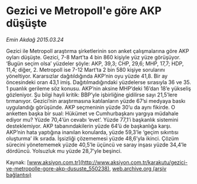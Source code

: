 # Gezici ve Metropoll'e göre AKP düşüşte

*Emin Akdağ 2015.03.24*

<div class="pNewsDetailMainContent" itemprop="articleBody">
 <p>
  Gezici ile Metropoll araştırma şirketlerinin son anket çalışmalarına göre AKP oyları düşüşte. Gezici, 7-8 Mart’ta 4 bin 860 kişiyle yüz yüze görüşüyor. ‘Bugün seçim olsa’ yüzdeler şöyle: AKP, 39,3; CHP, 29,6; MHP, 17,7; HDP, 11,4; diğer, 2. Metropoll ise 7-12 Mart’ta 2 bin 580 kişiye sorularını yöneltiyor. Kararsızlar dağıtıldığında AKP’nin oyu yüzde 41,8. Bir ay öncesindeki oran 43,1 imiş. Dağıtılmadığındaki yüzdelerse sırasıyla 36 ve 35. 1 puanlık gerileme söz konusu. AKP’nin aksine MHP’deki 16’dan 18’e yükseliş gözleniyor. Şu bilgi hayli kritik: BBP’yle işbirliğine gidilirse sayı 21,5’lere tırmanıyor. Gezici’nin araştırmasına katılanların yüzde 67’si medyaya baskı uygulandığı görüşünde. AKP seçmeninin yüzde 30’u da aynı fikirde. O anketten başka bir sual: Hükümet ve Cumhurbaşkanı yargıya müdahale ediyor mu? Yüzde 70,4’ün cevabı ‘evet’. Yüzde 77,1’i başkanlık sistemini desteklemiyor. AKP tabanındakilerin yüzde 64’ü de başkanlığa karşı. AKP’nin hata yaptığına inanılan konularda, yüzde 59,3’le ‘geçim sıkıntısı oluşturma’ ilk sırada. İşsizliği çözememesi yüzde 48,6’yla ikinci. Çözüm sürecini yönetememek yüzde 40,5’le üçüncü ve saray inşası yüzde 34,4’le dördüncü. Yolsuzluk mu yüzde 28,7’yle beşinci.
 </p>
</div>


Kaynak: [www.aksiyon.com.tr](http://www.aksiyon.com.tr/karakutu/gezici-ve-metropolle-gore-akp-dususte_550238), [web.archive.org (arşiv bağlantısı)](http://web.archive.org/web/20150731091701/http://www.aksiyon.com.tr/karakutu/gezici-ve-metropolle-gore-akp-dususte_550238)
